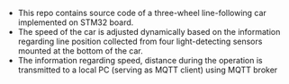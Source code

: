- This repo contains source code of a three-wheel line-following car implemented on STM32 board.
- The speed of the car is adjusted dynamically based on the information regarding line position collected
  from four light-detecting sensors mounted at the bottom of the car.
- The information regarding speed, distance during the operation is transmitted to a local PC (serving as MQTT client)
  using MQTT broker 
